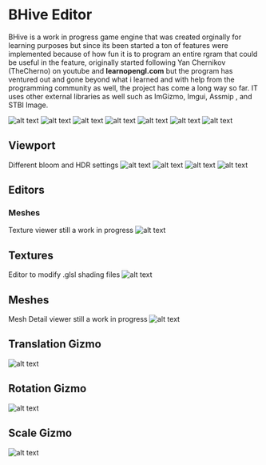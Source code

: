 # BHive Editor
BHive is a work in progress game engine that was created orginally for learning purposes but since its been started a ton of features were implemented because of how fun it is to program an entire rgram that could be useful in the feature, originally started following Yan Chernikov (TheCherno) on youtube and **learnopengl.com** but the program has ventured out and gone beyond what i learned and with help from the programming community as well, the project has come a long way so far. IT uses other external libraries as well such as ImGizmo, Imgui, Assmip , and STBI Image.

![alt text](https://github.com/Darius000/BHive/blob/develop/Previews/Screenshot_3.png?raw=true)
![alt text](https://github.com/Darius000/BHive/blob/develop/Previews/Screenshot_4.png?raw=true)
![alt text](https://github.com/Darius000/BHive/blob/develop/Previews/Screenshot_1.png?raw=true)
![alt text](https://github.com/Darius000/BHive/blob/develop/Previews/Screenshot_2.png?raw=true)
![alt text](https://github.com/Darius000/BHive/blob/develop/Previews/Screenshot_5.png?raw=true)
![alt text](https://github.com/Darius000/BHive/blob/develop/Previews/Screenshot_6.png?raw=true)
![alt text](https://github.com/Darius000/BHive/blob/develop/Previews/Screenshot_7.png?raw=true)

## Viewport
Different bloom and HDR settings
![alt text](https://github.com/Darius000/BHive/blob/develop/Previews/Screenshot_8.png?raw=true)
![alt text](https://github.com/Darius000/BHive/blob/develop/Previews/Screenshot_9.png?raw=true)
![alt text](https://github.com/Darius000/BHive/blob/develop/Previews/Screenshot_10.png?raw=true)
![alt text](https://github.com/Darius000/BHive/blob/develop/Previews/Screenshot_11.png?raw=true)

## Editors
### Meshes
Texture viewer still a work in progress
![alt text](https://github.com/Darius000/BHive/blob/develop/Previews/Screenshot_12.png?raw=true)

## Textures
Editor to modify .glsl shading files
![alt text](https://github.com/Darius000/BHive/blob/develop/Previews/Screenshot_13.png?raw=true)

## Meshes
Mesh Detail viewer still a work in progress
![alt text](https://github.com/Darius000/BHive/blob/develop/Previews/Screenshot_14.png?raw=true)

## Translation Gizmo
![alt text](https://github.com/Darius000/BHive/blob/develop/Previews/Screenshot_15.png?raw=true)

## Rotation Gizmo
![alt text](https://github.com/Darius000/BHive/blob/develop/Previews/Screenshot_16.png?raw=true)

## Scale Gizmo
![alt text](https://github.com/Darius000/BHive/blob/develop/Previews/Screenshot_17.png?raw=true)

